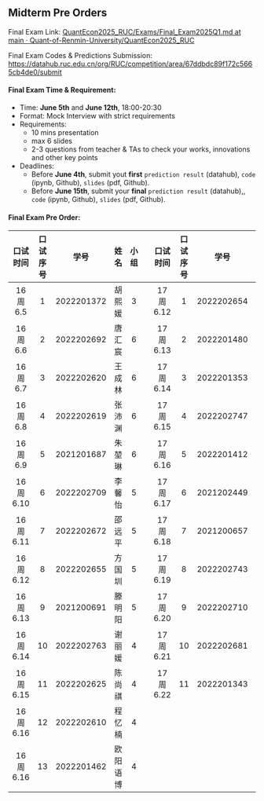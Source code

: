 ## **Midterm Pre Orders**

Final Exam Link: [QuantEcon2025_RUC/Exams/Final_Exam2025Q1.md at main · Quant-of-Renmin-University/QuantEcon2025_RUC](https://github.com/Quant-of-Renmin-University/QuantEcon2025_RUC/blob/main/Exams/Final_Exam2025Q1.md)

Final Exam Codes & Predictions Submission: https://datahub.ruc.edu.cn/org/RUC/competition/area/67ddbdc89f172c5665cb4de0/submit



#### Final Exam Time & Requirement:

- Time: **June 5th** and **June 12th**, 18:00-20:30
- Format: Mock Interview with strict requirements
- Requirements:
  - 10 mins presentation
  - max 6 slides
  - 2-3 questions from teacher & TAs to check your works, innovations and other key points
- Deadlines:
  - Before **June 4th**, submit yout **first** `prediction result` (datahub), `code` (ipynb, Github), `slides` (pdf, Github).
  - Before **June 15th**, submit your **final** `prediction result` (datahub),, `code` (ipynb, Github), `slides` (pdf, Github).




#### Final Exam Pre Order:

| 口试时间 | 口试序号 |    学号    |   姓名   | 小组 |      | 口试时间 | 口试序号 |    学号    |  姓名  | 小组 |
| :------: | :------: | :--------: | :------: | :--: | :--: | :------: | :------: | :--------: | :----: | :--: |
| 16周6.5  |    1     | 2022201372 |  胡熙媛  |  3   |      | 17周6.12 |    1     | 2022202654 | 江孟书 |  3   |
| 16周6.6  |    2     | 2022202692 |  唐汇宸  |  6   |      | 17周6.13 |    2     | 2022201480 | 梁泓铭 |  3   |
| 16周6.7  |    3     | 2022202620 |  王成林  |  6   |      | 17周6.14 |    3     | 2022201353 | 俞项天 |  3   |
| 16周6.8  |    4     | 2022202619 |  张沛渊  |  6   |      | 17周6.15 |    4     | 2022202747 | 郭立为 |  2   |
| 16周6.9  |    5     | 2021201687 |  朱堃琳  |  6   |      | 17周6.16 |    5     | 2022201412 | 徐子禾 |  2   |
| 16周6.10 |    6     | 2022202709 |  李馨怡  |  5   |      | 17周6.17 |    6     | 2021202449 | 曹馨元 |  2   |
| 16周6.11 |    7     | 2022202672 |  邵远平  |  5   |      | 17周6.18 |    7     | 2021200657 | 梁艺高 |  2   |
| 16周6.12 |    8     | 2022202655 |  方国圳  |  5   |      | 17周6.19 |    8     | 2022202743 | 马瑜梓 |  1   |
| 16周6.13 |    9     | 2021200691 |  滕明阳  |  5   |      | 17周6.20 |    9     | 2022202710 | 邓双贤 |  1   |
| 16周6.14 |    10    | 2022202763 |  谢丽媛  |  4   |      | 17周6.21 |    10    | 2022202681 | 曹越晰 |  1   |
| 16周6.15 |    11    | 2022202625 |  陈尚祺  |  4   |      | 17周6.22 |    11    | 2022201343 | 刘倡源 |  1   |
| 16周6.16 |    12    | 2022202610 |  程忆楠  |  4   |      |          |          |            |        |      |
| 16周6.16 |    13    | 2022201462 | 欧阳语博 |  4   |      |          |          |            |        |      |
